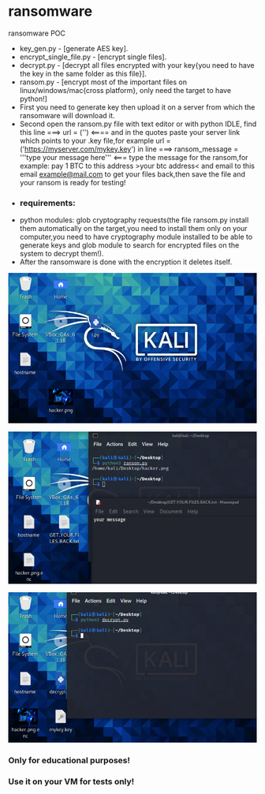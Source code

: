 # ransomware
ransomware POC
* key_gen.py - [generate AES key].
* encrypt_single_file.py - [encrypt single files].
* decrypt.py - [decrypt all files encrypted with your key{you need to have the key in the same folder as this file}].
* ransom.py - [encrypt most of the important files on linux/windows/mac{cross platform}, only need the target to have python!]
* First you need to generate key then upload it on a server from which the ransomware will download it.
* Second open the ransom.py file with text editor or with python IDLE, find this line ===>     url = ('')     <====
and in the quotes paste your server link which points to your .key file,for example url = ('https://myserver.com/mykey.key')
 in line ===>   ransom_message = '''type your message here''' <=== type the message for the ransom,for example: pay 1 BTC to this address >your btc address< and email to this email example@mail.com to get your files back,then save the file and your ransom is ready for testing!
* ### requirements:
* python modules: glob cryptography requests(the file ransom.py install them automatically on the target,you need to install them only on your computer,you need to have cryptography module installed to be able to generate keys and glob module to search for encrypted files on the system to decrypt them!).
* After the ransomware is done with the encryption it deletes itself.

![alt before](before.png)

![alt after](after.png)

![alt decrypt](decrypt.png)


### Only for educational purposes!
### Use it on your VM for tests only!
